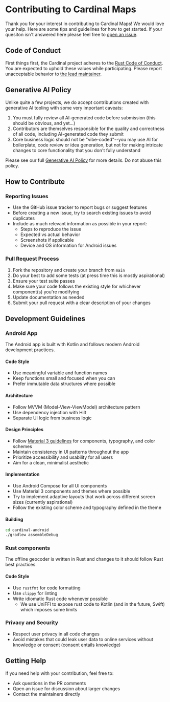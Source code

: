 # Contributing to Cardinal Maps

Thank you for your interest in contributing to Cardinal Maps! We would love your help. Here are some tips and guidelines for how to get started. If your quesiton isn't answered here please feel free to [open an issue](https://github.com/ellenhp/cardinal/issues/new).

## Code of Conduct

First things first, the Cardinal project adheres to the [Rust Code of Conduct](https://www.rust-lang.org/policies/code-of-conduct). You are expected to uphold these values while participating. Please report unacceptable behavior to [the lead maintainer](mailto:ellen.h.poe@gmail.com).

## Generative AI Policy

Unlike quite a few projects, we do accept contributions created with generative AI tooling with some very important caveats:

1. You must fully review all AI-generated code before submission (this should be obvious, and yet...)
2. Contributors are themselves responsible for the quality and correctness of all code, including AI-generated code they submit
3. Core business logic should not be "vibe-coded"--you may use AI for boilerplate, code review or idea generation, but not for making intricate changes to core functionality that you don't fully understand

Please see our full [Generative AI Policy](GEN_AI_POLICY.md) for more details. Do not abuse this policy.

## How to Contribute

### Reporting Issues

- Use the GitHub issue tracker to report bugs or suggest features
- Before creating a new issue, try to search existing issues to avoid duplicates
- Include as much relevant information as possible in your report:
    - Steps to reproduce the issue
    - Expected vs actual behavior
    - Screenshots if applicable
    - Device and OS information for Android issues

### Pull Request Process

1. Fork the repository and create your branch from `main`
2. Do your best to add some tests (at press time this is mostly aspirational)
3. Ensure your test suite passes
4. Make sure your code follows the existing style for whichever component(s) you're modifying
5. Update documentation as needed
6. Submit your pull request with a clear description of your changes

## Development Guidelines

### Android App

The Android app is built with Kotlin and follows modern Android development practices.

#### Code Style
- Use meaningful variable and function names
- Keep functions small and focused when you can
- Prefer immutable data structures where possible

#### Architecture
- Follow MVVM (Model-View-ViewModel) architecture pattern
- Use dependency injection with Hilt
- Separate UI logic from business logic

#### Design Principles
- Follow [Material 3 guidelines](https://m3.material.io/) for components, typography, and color schemes
- Maintain consistency in UI patterns throughout the app
- Prioritize accessibility and usability for all users
- Aim for a clean, minimalist aesthetic

#### Implementation
- Use Android Compose for all UI components
- Use Material 3 components and themes where possible
- Try to implement adaptive layouts that work across different screen sizes (currently aspirational)
- Follow the existing color scheme and typography defined in the theme

#### Building
```bash
cd cardinal-android
./gradlew assembleDebug
```

### Rust components

The offline geocoder is written in Rust and changes to it should follow Rust best practices.

#### Code Style
- Use `rustfmt` for code formatting
- Use `clippy` for linting
- Write idiomatic Rust code whenever possible
    - We use UniFFI to expose rust code to Kotlin (and in the future, Swift) which imposes some limits

### Privacy and Security
- Respect user privacy in all code changes
- Avoid mistakes that could leak user data to online services without knowledge or consent (consent entails knowledge)

## Getting Help

If you need help with your contribution, feel free to:
- Ask questions in the PR comments
- Open an issue for discussion about larger changes
- Contact the maintainers directly
